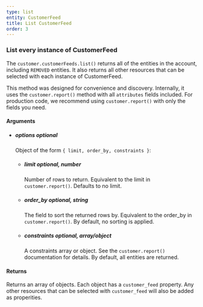 ```yaml
---
type: list
entity: CustomerFeed 
title: List CustomerFeed 
order: 3
---
```


### List every instance of CustomerFeed 


The `customer.customerFeeds.list()` returns all of the entities in the account, including `REMOVED` entities. It also returns all other resources that can be selected with each instance of CustomerFeed.

This method was designed for convenience and discovery. Internally, it uses the `customer.report()` method with all `attributes` fields included. For production code, we recommend using `customer.report()` with only the fields you need.


#### Arguments

- ##### options *optional*
    Object of the form `{ limit, order_by, constraints }`:
    - ##### limit *optional, number*
        Number of rows to return. Equivalent to the limit in `customer.report()`. Defaults to no limit.
    - ##### order_by *optional, string*
        The field to sort the returned rows by. Equivalent to the order_by in `customer.report()`. By default, no sorting is applied.
    - ##### constraints *optional, array/object*
        A constraints array or object. See the `customer.report()` documentation for details. By default, all entities are returned.


#### Returns

Returns an array of objects.
Each object has a `customer_feed` property. Any other resources that can be selected with `customer_feed` will also be added as properities.

